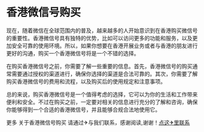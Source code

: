 # 香港微信号购买

现在，随着微信在全球范围内的普及，越来越多的人开始意识到在香港购买微信号的重要性。香港微信号具有独特的优势，比如可以访问更多的功能和服务，以及更加安全可靠的使用环境。所以，如果你想要在香港开展业务或者与香港的朋友进行更好的沟通，购买一个香港微信号将是一个不错的选择。

在购买香港微信号之前，你需要了解一些重要的信息。首先，香港微信号的购买通常需要通过授权的渠道进行，确保你选择的渠道是合法可靠的。其次，你需要了解购买香港微信号的费用和流程，以及购买后的使用规定和注意事项。

总的来说，购买香港微信号是一个值得考虑的选择，它可以为你的生活和工作带来便利和安全。不过在购买之前，一定要对相关的信息进行充分的了解和咨询，确保你能够得到一个合适的香港微信号，并且能够合规合法地使用它。

更多 关于香港微信号购买 请通过✈与我们联系，感谢阅读,谢谢！[点这✈里联系](https://ww.k02.cc)